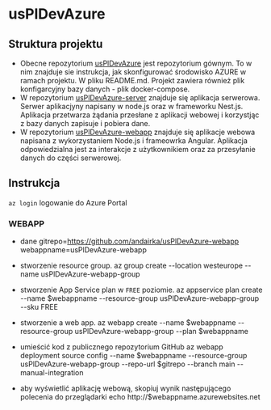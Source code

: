 # usPlDevAzure
## Struktura projektu
- Obecne repozytorium [usPlDevAzure](https://github.com/andairka/usPlDevAzure) jest repozytorium gównym. To w nim znajduje sie instrukcja, jak skonfigurować środowisko AZURE w ramach projektu. W pliku README.md.
Projekt zawiera również plik konfigarcyjny bazy danych - plik docker-compose.
- W repozytorium [usPlDevAzure-server](https://github.com/andairka/usPlDevAzure-server) znajduje się aplikacja serwerowa. Serwer aplikacjyny napisany w node.js oraz w frameworku Nest.js. Aplikacja przetwarza żądania przesłane z aplikacji webowej i korzystjąc z bazy danych zapisuje i pobiera dane.
- W repozytorium [usPlDevAzure-webapp](https://github.com/andairka/usPlDevAzure-webapp) znajduje się aplikacje webowa napisana z wykorzystaniem Node.js i frameowrka Angular. Aplikacja odpowiedzialna jest za interakcje z użytkownikiem oraz za przesyłanie danych do części serwerowej.

## Instrukcja
`az login` logowanie do Azure Portal
  
### WEBAPP
- dane
gitrepo=https://github.com/andairka/usPlDevAzure-webapp
webappname=usPlDevAzure-webapp

- stworzenie resource group.
az group create --location westeurope --name usPlDevAzure-webapp-group

- stworzenie App Service plan w `FREE` poziomie.
az appservice plan create --name $webappname --resource-group usPlDevAzure-webapp-group --sku FREE

- stworzenie a web app.
az webapp create --name $webappname --resource-group usPlDevAzure-webapp-group --plan $webappname

- umieścić kod z publicznego repozytorium GitHub 
az webapp deployment source config --name $webappname --resource-group usPlDevAzure-webapp-group --repo-url $gitrepo --branch main --manual-integration

- aby wyświetlić aplikację webową, skopiuj wynik następującego polecenia do przeglądarki
echo http://$webappname.azurewebsites.net
